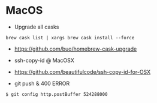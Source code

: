# MacOS
* Upgrade all casks
```
brew cask list | xargs brew cask install --force
```
 - https://github.com/buo/homebrew-cask-upgrade

* ssh-copy-id @ MacOSX
 - https://github.com/beautifulcode/ssh-copy-id-for-OSX

* git push & 400 ERROR
```
$ git config http.postBuffer 524288000
```